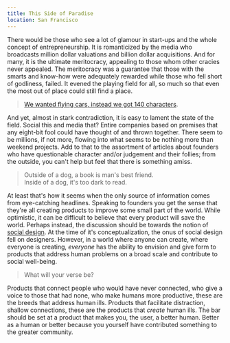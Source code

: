 ```yaml
--- 
title: This Side of Paradise
location: San Francisco
---
```


There would be those who see a lot of glamour in start-ups and the whole
concept of entrepreneurship. It is romanticized by the media who broadcasts
million dollar valuations and billion dollar acquisitions. And for many, it is
the ultimate meritocracy, appealing to those whom other cracies never appealed.
The meritocracy was a guarantee that those with the smarts and know-how were
adequately rewarded while those who fell short of godliness, failed. It evened
the playing field for all, so much so that even the most out of place could
still find a place.

> [We wanted flying cars, instead we got 140 characters](http://foundersfund.com/the-future/).

And yet, almost in stark contradiction, it is easy to lament the state of the
field. Social this and media that? Entire companies based on premises that any
eight-bit fool could have thought of and thrown together. There seem to be
millions, if not more, flowing into what seems to be nothing more than weekend
projects. Add to that to the assortment of articles about founders who have
questionable character and/or judgement and their follies; from the outside,
you can't help but feel that there is something amiss.

> Outside of a dog, a book is man's best friend.   
> Inside of a dog, it's too dark to read.

At least that's how it seems when the only source of information comes from
eye-catching headlines. Speaking to founders you get the sense that they're all
creating products to improve some small part of the world. While optimistic, it
can be difficult to believe that every product will save the world. Perhaps
instead, the discussion should be towards the notion of [social
design](http://en.wikipedia.org/wiki/Social_design). At the time of it's
conceptualization, the onus of social design fell on designers. However, in a
world where anyone can create, where everyone is creating, *everyone* has the
ability to envision and give form to products that address human problems on a
broad scale and contribute to social well-being.

> What will your verse be?

Products that connect people who would have never connected, who give a voice
to those that had none, who make humans more productive, these are the breeds
that address human ills. Products that facilitate distraction, shallow
connections, these are the products that *create* human ills. The bar should be
set at a product that makes you, the user, a better human. Better as a human or
better because you yourself have contributed something to the greater
community.
